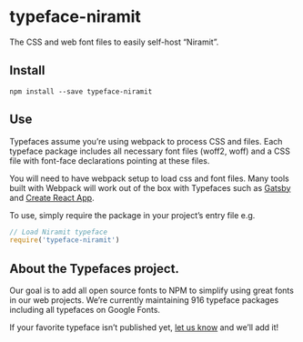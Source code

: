 
# typeface-niramit

The CSS and web font files to easily self-host “Niramit”.

## Install

`npm install --save typeface-niramit`

## Use

Typefaces assume you’re using webpack to process CSS and files. Each typeface
package includes all necessary font files (woff2, woff) and a CSS file with
font-face declarations pointing at these files.

You will need to have webpack setup to load css and font files. Many tools built
with Webpack will work out of the box with Typefaces such as [Gatsby](https://github.com/gatsbyjs/gatsby)
and [Create React App](https://github.com/facebookincubator/create-react-app).

To use, simply require the package in your project’s entry file e.g.

```javascript
// Load Niramit typeface
require('typeface-niramit')
```

## About the Typefaces project.

Our goal is to add all open source fonts to NPM to simplify using great fonts in
our web projects. We’re currently maintaining 916 typeface packages
including all typefaces on Google Fonts.

If your favorite typeface isn’t published yet, [let us know](https://github.com/KyleAMathews/typefaces)
and we’ll add it!
